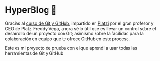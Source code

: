# HyperBlog 💚
<p>Gracias al <a href="https://platzi.com/cursos/git-github/">curso de Git y GitHub</a>, impartido en <a href="https://platzi.com/home">Platzi</a> por el gran profesor y CEO de Platzi Freddy Vega, ahora sé lo útil que es llevar un control sobre el desarrollo de un proyecto con Git; asimismo sobre la facilidad para la colaboración en equipo que te ofrece GitHub en este proceso.</p>

<p>Este es mi proyecto de prueba con el que aprendi a usar todas las herramientas de Git y GitHub</p>